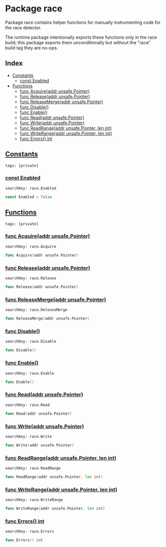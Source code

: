 # Package race

Package race contains helper functions for manually instrumenting code for the race detector. 

The runtime package intentionally exports these functions only in the race build; this package exports them unconditionally but without the "race" build tag they are no-ops. 

## Index

* [Constants](#const)
    * [const Enabled](#Enabled)
* [Functions](#func)
    * [func Acquire(addr unsafe.Pointer)](#Acquire)
    * [func Release(addr unsafe.Pointer)](#Release)
    * [func ReleaseMerge(addr unsafe.Pointer)](#ReleaseMerge)
    * [func Disable()](#Disable)
    * [func Enable()](#Enable)
    * [func Read(addr unsafe.Pointer)](#Read)
    * [func Write(addr unsafe.Pointer)](#Write)
    * [func ReadRange(addr unsafe.Pointer, len int)](#ReadRange)
    * [func WriteRange(addr unsafe.Pointer, len int)](#WriteRange)
    * [func Errors() int](#Errors)


## <a id="const" href="#const">Constants</a>

```
tags: [private]
```

### <a id="Enabled" href="#Enabled">const Enabled</a>

```
searchKey: race.Enabled
```

```Go
const Enabled = false
```

## <a id="func" href="#func">Functions</a>

```
tags: [private]
```

### <a id="Acquire" href="#Acquire">func Acquire(addr unsafe.Pointer)</a>

```
searchKey: race.Acquire
```

```Go
func Acquire(addr unsafe.Pointer)
```

### <a id="Release" href="#Release">func Release(addr unsafe.Pointer)</a>

```
searchKey: race.Release
```

```Go
func Release(addr unsafe.Pointer)
```

### <a id="ReleaseMerge" href="#ReleaseMerge">func ReleaseMerge(addr unsafe.Pointer)</a>

```
searchKey: race.ReleaseMerge
```

```Go
func ReleaseMerge(addr unsafe.Pointer)
```

### <a id="Disable" href="#Disable">func Disable()</a>

```
searchKey: race.Disable
```

```Go
func Disable()
```

### <a id="Enable" href="#Enable">func Enable()</a>

```
searchKey: race.Enable
```

```Go
func Enable()
```

### <a id="Read" href="#Read">func Read(addr unsafe.Pointer)</a>

```
searchKey: race.Read
```

```Go
func Read(addr unsafe.Pointer)
```

### <a id="Write" href="#Write">func Write(addr unsafe.Pointer)</a>

```
searchKey: race.Write
```

```Go
func Write(addr unsafe.Pointer)
```

### <a id="ReadRange" href="#ReadRange">func ReadRange(addr unsafe.Pointer, len int)</a>

```
searchKey: race.ReadRange
```

```Go
func ReadRange(addr unsafe.Pointer, len int)
```

### <a id="WriteRange" href="#WriteRange">func WriteRange(addr unsafe.Pointer, len int)</a>

```
searchKey: race.WriteRange
```

```Go
func WriteRange(addr unsafe.Pointer, len int)
```

### <a id="Errors" href="#Errors">func Errors() int</a>

```
searchKey: race.Errors
```

```Go
func Errors() int
```

